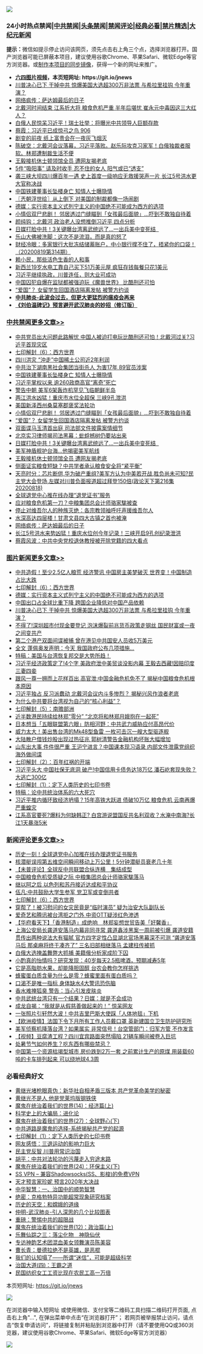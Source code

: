 ![](https://raw.githubusercontent.com/fqnews/bnews/master/64photo/fqnews-qr.jpg)

<div id="tt">
<h3>24小时热点禁闻|<a href="#%E4%B8%AD%E5%85%B1%E7%A6%81%E9%97%BB%E6%9B%B4%E5%A4%9A%E6%96%87%E7%AB%A0">中共禁闻</a>|<a href="#%E5%9B%BE%E7%89%87%E6%96%B0%E9%97%BB%E6%9B%B4%E5%A4%9A%E6%96%87%E7%AB%A0">头条禁闻</a>|<a href="#%E6%96%B0%E9%97%BB%E8%AF%84%E8%AE%BA%E6%9B%B4%E5%A4%9A%E6%96%87%E7%AB%A0">禁闻评论|<a href="#%E5%BF%85%E7%9C%8B%E7%BB%8F%E5%85%B8%E5%A5%BD%E6%96%87">经典必看|<a href="/video.md#%E7%A6%81%E7%89%87%E7%B2%BE%E9%80%89">禁片精选</a>|<a href="https://github.com/fqnews/djy/blob/master/gb/nf1351518.md#1">大纪元新闻</a></h3>
<div><b>提示：</b>微信如提示停止访问该网页，须先点击右上角三个点，选择浏览器打开。国产浏览器可能已屏蔽本项目，建议使用谷歌Chrome、苹果Safari、微软Edge等官方浏览器。或<a href="https://github.com/fqnews/bnews/blob/master/%E5%88%B6%E4%BD%9Cgit%E7%A6%81%E9%97%BB%E9%95%9C%E5%83%8F.md">制作本项目的同步镜像</a>，获得一个新的网址来推广。</div>
<ul>
<li><b><a href="http://d1.bdrive.tk/64.mp4" target="_blank">六四图片视频</a>，本页短网址: https://git.io/jnews</b></li>
<li><a href="/topimagenews/20200818/1382205.md">川普决心已下 干掉中共 惊爆美国大选超300万非法票 与希拉里挂钩 今年重演？</a></li>
<li><a href="/cbnews/20200819/1382291.md">网络疯传：萨达姆最后的日子</a></li>
<li><a href="/cnnews/20200819/1382226.md">北戴河时间结束 江系折大将 粮食危机严重 半年后堪忧 崔永元中毒因这三大红人？</a></li>
<li><a href="/taiwannews/20200818/1382211.md">白俄人民惊呆习近平！瑞士壮举：将曝光中共领导人巨额存款</a></li>
<li><a href="/bannedvideo/20200819/1382252.md">蔡霞：习近平已成惊弓之鸟 906</a></li>
<li><a href="/cnnews/20200819/1382372.md">剧变的前夜 纸上富贵会在一夜灰飞烟灭</a></li>
<li><a href="/bannedvideo/20200819/1382283.md">陈破空：北戴河会议落幕，习近平落败。赵乐际攻克习家军！白俄独裁者服软。林郑遭制裁生活不便</a></li>
<li><a href="/cbnews/20200819/1382378.md">王毅接机休士顿领馆全员 遭网友揭老底</a></li>
<li><a href="/lifebaike/20200819/1382323.md">5件“吸阳事” 请及时收手 忍不住的女人 阳气或已“透支”</a></li>
<li><a href="/cnnews/20200819/1382218.md">袭三峡大坝四川爆百年一遇 史上首度一级响应无救援哭声一片 长江5号洪水更大官称决战</a></li>
<li><a href="/cbnews/20200819/1382517.md">中国铁建董事长坠楼身亡 知情人士曝隐情</a></li>
<li><a href="/ssgc/20200819/1382269.md">〖兲朝浮世绘〗从上倒下 对美国的制裁都像一场闹剧</a></li>
<li><a href="/topimagenews/20200819/1382405.md">德媒：实行资本主义式列宁主义的中国绝不可能成为西方的选项 </a></li>
<li><a href="/cbnews/20200819/1382434.md">小情侣双尸悲剧！ 邻居透过门缝瞄到「女孩最后面貌」…吓到不敢独自待着</a></li>
<li><a href="/comments/20200819/1382352.md">颜纯钩：北戴河 政治老人没想推倒习近平 四点分析</a></li>
<li><a href="/cbnews/20200819/1382380.md">日媒打脸中共！3关键曝台湾离武统远了…一出兵美中变死结  </a></li>
<li><a href="/comments/20200819/1382268.md">乐山大佛被洗脚：这次不是流泪，而是真的怒了</a></li>
<li><a href="/bannedvideo/20200819/1382468.md">财经冷眼：多家银行大批冻结储蓄账户，中小银行撑不住了，捂紧你的口袋！（20200819第314期）</a></li>
<li><a href="/ssgc/20200819/1382399.md">赖小民，那些活色生香的人和事</a></li>
<li><a href="/cnnews/20200819/1382287.md">新西兰19岁水电工靠自己买下51万美元屋 疯狂存钱每餐只花1美元</a></li>
<li><a href="/bannedvideo/20200819/1382385.md">习近平继续执政，川普连任，则大业可成功</a></li>
<li><a href="/worldnews/20200819/1382316.md">中国囚犯自爆在监狱都被强迫玩《魔兽世界》 比酷刑还可怕</a></li>
<li><a href="/cbnews/20200819/1382406.md">“爱国”？ 女留学生回国酒店隔离发帖 被警方约谈</a></li>
<li><b><a href="/comments/20200211/1275071.md" target="_blank">中共肺炎-此波会过去，但更大更猛烈的瘟疫会再来</a></b></li>
<li><b><a href="/comments/20200207/1272816.md" target="_blank">《刘伯温碑记》预言避开武汉肺炎的妙招（修订版）</a></b></li>
</ul>
</div>

<div class="catlist">
<h3><a href="/cbnews/" target="_blank">中共禁闻</a><span><a href="/cbnews/" target="_blank" rel="nofollow">更多文章>></a></span></h3>
<ul>
<li><a href="/cbnews/20200819/1382619.md" target="_blank">中共党员出大问题此路解忧 中国人被迫打电玩比酷刑还可怕！北戴河过关?习近平首现灾区</a></li>
<li><a href="/comments/20200819/1382591.md" target="_blank">七印解封（6）：西方世界</a></li>
<li><a href="/cbnews/20200819/1382554.md" target="_blank">四川洪灾 &#8220;沖走&#8221;中国稀土公司近2年利润</a></li>
<li><a href="/cbnews/20200819/1382527.md" target="_blank">中共治下湖南黑社会集团当街杀人 为害17年 89官员涉案</a></li>
<li><a href="/cbnews/20200819/1382517.md" target="_blank">中国铁建董事长坠楼身亡 知情人士曝隐情</a></li>
<li><a href="/cbnews/20200819/1382516.md" target="_blank">习近平掌权以来 逾260政商高官“离奇”死亡</a></li>
<li><a href="/cbnews/20200819/1382506.md" target="_blank">警告中朝 美军6架轰炸机罕见飞临朝鲜半岛</a></li>
<li><a href="/cbnews/20200819/1382490.md" target="_blank">两江洪水凶猛！重庆市水位全超保 三峡9孔泄洪</a></li>
<li><a href="/cbnews/20200819/1382433.md" target="_blank">美国新泽西州桑莫塞郡褒奖法轮功</a></li>
<li><a href="/cbnews/20200819/1382434.md" target="_blank">小情侣双尸悲剧！ 邻居透过门缝瞄到「女孩最后面貌」…吓到不敢独自待着</a></li>
<li><a href="/cbnews/20200819/1382406.md" target="_blank">“爱国”？ 女留学生回国酒店隔离发帖 被警方约谈</a></li>
<li><a href="/cbnews/20200819/1382394.md" target="_blank">双面谍马玉清首出庭 司法部文件披露案情细节</a></li>
<li><a href="/cbnews/20200819/1382393.md" target="_blank">北京实习律师揭司法黑幕：蚍蜉撼树仍要站出来</a></li>
<li><a href="/cbnews/20200819/1382380.md" target="_blank">日媒打脸中共！3关键曝台湾离武统远了…一出兵美中变死结  </a></li>
<li><a href="/cbnews/20200819/1382379.md" target="_blank">美军神盾舰护台海…他揭密美军航线</a></li>
<li><a href="/cbnews/20200819/1382378.md" target="_blank">王毅接机休士顿领馆全员 遭网友揭老底</a></li>
<li><a href="/cbnews/20200819/1382377.md" target="_blank">侧面证实粮食短缺？中共学者承认粮食安全将“紧平衡”</a></li>
<li><a href="/cbnews/20200819/1382374.md" target="_blank">天亮时分：芯片断供,华为破产重组?美军方认为中美若开战,胜负尚未可知?民主党大会登场,左媒对川普负面报道超过拜登150倍(政论天下第216集 20200818)</a></li>
<li><a href="/cbnews/20200819/1382346.md" target="_blank">全球退党中心推在线办理“退党证书”服务</a></li>
<li><a href="/cbnews/20200819/1382345.md" target="_blank">应对粮食危机第一刀？中粮集团总会计师骆家駹被查</a></li>
<li><a href="/cbnews/20200819/1382324.md" target="_blank">停止对维吾尔人的种族灭绝：各宗教领袖呼吁声援维吾尔人</a></li>
<li><a href="/cbnews/20200819/1382325.md" target="_blank">水深高达四层楼！甘肃文县四大古镇之首也被淹</a></li>
<li><a href="/cbnews/20200819/1382291.md" target="_blank">网络疯传：萨达姆最后的日子</a></li>
<li><a href="/cbnews/20200819/1382290.md" target="_blank">长江5号洪水来势凶猛！重庆水位创今年记录！三峡开启9孔创纪录泄洪</a></li>
<li><a href="/cbnews/20200818/1382204.md" target="_blank">蔡霞风波：中共中央党校退休教授被开除党籍的四大看点</a></li>

</ul>
</div>
<div class="catlist">
<h3><a href="/topimagenews/" target="_blank">图片新闻</a><span><a href="/topimagenews/" target="_blank" rel="nofollow">更多文章>></a></span></h3>
<ul>
<li><a href="/topimagenews/20200819/1382597.md" target="_blank">中共造假！至少2.5亿人粮荒 经济警讯 中国房主美梦破灭 世界变！中国制造占比大跌</a></li>
<li><a href="/comments/20200819/1382591.md" target="_blank">七印解封（6）：西方世界</a></li>
<li><a href="/topimagenews/20200819/1382405.md" target="_blank">德媒：实行资本主义式列宁主义的中国绝不可能成为西方的选项</a></li>
<li><a href="/topimagenews/20200819/1382271.md" target="_blank">中国出口占全球比重下降 跨国企业降低对中国产品依赖</a></li>
<li><a href="/topimagenews/20200818/1382205.md" target="_blank">川普决心已下 干掉中共 惊爆美国大选超300万非法票 与希拉里挂钩 今年重演？</a></li>
<li><a href="/topimagenews/20200818/1382108.md" target="_blank">不得了!深圳超市付现金要登记 泡沫爆裂前兆货币政策走钢丝 国民财富或一夜之间变共产</a></li>
<li><a href="/topimagenews/20200818/1381909.md" target="_blank">第二个港产双面间谍被捕 曾在港见中共国安人员收5万美元</a></li>
<li><a href="/topimagenews/20200818/1381813.md" target="_blank">全文 蓬佩奥发声明：今天 我国政府公布几项措施…</a></li>
<li><a href="/comments/20200818/1381765.md" target="_blank">特稿：美国与台湾恢复邦交是大势所趋！</a></li>
<li><a href="/topimagenews/20200817/1381657.md" target="_blank">习近平经济政策定了!4个字 美政府泄中美贸谈没影内幕 王毅去西藏!因赔印度三妻四妾</a></li>
<li><a href="/topimagenews/20200817/1381618.md" target="_blank">跟风一尊一拥而上花样百出 高官泄:中国金融危机免不了 揭秘中国粮食危机根本原因</a></li>
<li><a href="/topimagenews/20200817/1381596.md" target="_blank">习近平独占 反习派蠢动 北戴河会议内斗多惨烈？ 揭秘兴风作浪者老底</a></li>
<li><a href="/comments/20200817/1381382.md" target="_blank">为什么中共要将台湾视为自己的“核心利益”？</a></li>
<li><a href="/comments/20200817/1381339.md" target="_blank">七印解封（5）：南赡部洲</a></li>
<li><a href="/topimagenews/20200817/1381336.md" target="_blank">近半数港民持续给林郑“零分” “北京将和林郑月娥抱在一起死”</a></li>
<li><a href="/topimagenews/20200817/1381285.md" target="_blank">日本想当「五眼联盟第六眼」防相河野：中共武力威胁应付高昂代价</a></li>
<li><a href="/topimagenews/20200817/1381273.md" target="_blank">威力太大！美出售台湾的Mk48型鱼雷 一枚可击沉一艘大型驱逐舰</a></li>
<li><a href="/topimagenews/20200817/1381243.md" target="_blank">大陆散户借钱炒股出现过热征兆 郭树清警告金融机构坏账大幅增加</a></li>
<li><a href="/topimagenews/20200817/1381204.md" target="_blank">山东出大事 件件很严重 王沪宁进言？中国课本现习语录 内部文件泄露党组织海外做间谍</a></li>
<li><a href="/comments/20200816/1381045.md" target="_blank">七印解封（2）：百年红祸的开端</a></li>
<li><a href="/topimagenews/20200816/1381029.md" target="_blank">习近平头大 中国社保无底洞 破产!中国信用卡债务达18万亿 潘石屹套现失败？大逃亡300亿</a></li>
<li><a href="/comments/20200816/1381021.md" target="_blank">七印解封（1）：定下人类历史的七印书卷</a></li>
<li><a href="/comments/20200816/1380926.md" target="_blank">特稿：论中共统治体系的六大死穴</a></li>
<li><a href="/topimagenews/20200815/1380626.md" target="_blank">习近平推内循环致经济坍塌？15年高铁大跃进 债破10万亿 粮食危机 云南再爆严重蝗灾</a></li>
<li><a href="/topimagenews/20200815/1380299.md" target="_blank">江系高官要死?爆料为何缺韩正? 白宫游说盟国反共名利双收？水淹中南海?长江1天暴涨5米</a></li>

</ul>
</div>
<div class="catlist">
<h3><a href="/comments/" target="_blank">新闻评论</a><span><a href="/comments/" target="_blank" rel="nofollow">更多文章>></a></span></h3>
<ul>
<li><a href="/comments/20200819/1382636.md" target="_blank">历史一刻！全球退党中心加推在线办理退党证书服务</a></li>
<li><a href="/comments/20200819/1382635.md" target="_blank">核潜艇误闯第五维空间瞬间移动上万公里！5分钟潜艇员衰老几十年</a></li>
<li><a href="/comments/20200819/1382634.md" target="_blank">【未普评论】全球反中共联盟合纵连横　集结成型</a></li>
<li><a href="/comments/20200819/1382622.md" target="_blank">中国粮食危机受质疑之际 中粮集团总会计师骆家駹落马</a></li>
<li><a href="/comments/20200819/1382610.md" target="_blank">继以阿之后 以色列和苏丹接近达成和平协议</a></li>
<li><a href="/comments/20200819/1382602.md" target="_blank">伍凡:中共鼓励大学生参军 党卫军或变倒共者</a></li>
<li><a href="/comments/20200819/1382591.md" target="_blank">七印解封（6）：西方世界</a></li>
<li><a href="/comments/20200819/1382569.md" target="_blank">穿帮了！被习慰问的女灾民竟是“临时演员” 疑为治安大队副队长</a></li>
<li><a href="/comments/20200819/1382568.md" target="_blank">爱奇艺和腾讯被台湾拒之门外 中资OTT疑涉红色渗透</a></li>
<li><a href="/comments/20200819/1382563.md" target="_blank">【华府看天下】「香港制造」成绝响　林郑妄想世贸告美「好馨香」</a></li>
<li><a href="/comments/20200819/1382552.md" target="_blank">上海公安局长龚道安落马内幕非同寻常 龚道鑫涉黑案一周前被引爆 龚道安籍贯传出两种说法大有猫腻 官方四字定性凸显湖北官场黑幕深不可测 “龚道安落马后 那桌麻将终于凑齐了” 三名旧部相继落马 孟建柱传被抓</a></li>
<li><a href="/comments/20200819/1382545.md" target="_blank">白俄大选掩盖舞弊大抓捕    美籍俄分析家成阶下囚</a></li>
<li><a href="/comments/20200819/1382533.md" target="_blank">小酌真的怡情吗？研究发现：40岁每天2.5瓶啤酒，预期减寿5年</a></li>
<li><a href="/comments/20200819/1382532.md" target="_blank">它是高脂肪水果，却能降胆固醇  台农会教你怎样挑选</a></li>
<li><a href="/comments/20200819/1382523.md" target="_blank">蜂蜜蛋白质含量为什么是零？蜂蜜里面有蛋白质吗？</a></li>
<li><a href="/comments/20200819/1382522.md" target="_blank">口渴不是唯一指标 身体缺水4大警讯恐伤脑</a></li>
<li><a href="/comments/20200819/1382521.md" target="_blank">香水难掩狐臭  警告：当心引发皮肤炎</a></li>
<li><a href="/comments/20200819/1382518.md" target="_blank">中共武统台湾只有一个结果？日媒：就是不会成功</a></li>
<li><a href="/comments/20200819/1382501.md" target="_blank">成龙自揭：“我就是从假慈善做起来的！” 惊呆网友</a></li>
<li><a href="/comments/20200819/1382500.md" target="_blank">一张照片引轩然大波！中共吉里巴斯大使踩「人体地毯」下机</a></li>
<li><a href="/comments/20200819/1382498.md" target="_blank">【欧洲疫情】法国下令下月所有工作人员戴口罩  英新建国立卫生防护研究所</a></li>
<li><a href="/comments/20200819/1382489.md" target="_blank">美军侦察机降落台湾？如果属实 非常信号！台空管部门：归军方管 不作发言</a></li>
<li><a href="/comments/20200819/1382488.md" target="_blank">【视频】豆腐渣工程？四川宜宾路面突然塌陷 21辆车瞬间被卷入巨坑</a></li>
<li><a href="/comments/20200819/1382487.md" target="_blank">处暑节气如何养生？吃东西有哪些禁忌？</a></li>
<li><a href="/comments/20200819/1382476.md" target="_blank">中国第一个资源枯竭型城市 房价跌到2万一套 之前累计生产的原煤 用装载60吨的卡车排列起来 可以绕地球4.3周</a></li>

</ul>
</div>

<div class="catlist">
<h3>必看经典好文</h3>
<ul>
<li><a href="/lifebaike/20180921/1001174.md" target="_blank">黄继光堵枪眼真伪：新华社自相矛盾三版本 共产党革命美学的秘密</a></li>
<li><a href="/lifebaike/20190522/1131765.md" target="_blank">黄继光不是人 他是党莱坞版钢铁侠</a></li>
<li><a href="/topimagenews/20180605/953415.md" target="_blank">魔鬼在统治着我们的世界(14)：经济篇(上)</a></li>
<li><a href="/comments/20200605/783246.md" target="_blank">科学史上的大骗局：进化论</a></li>
<li><a href="/comments/20181224/1052333.md" target="_blank">魔鬼在统治着我们的世界(27)：全球野心(下)</a></li>
<li><a href="/comments/20181209/1044543.md" target="_blank">中共道路是魔鬼的选择-系统揭秘共产党的起源</a></li>
<li><a href="/comments/20200816/1381021.md" target="_blank">七印解封（1）：定下人类历史的七印书卷</a></li>
<li><a href="/cbnews/20200126/1265515.md" target="_blank">网友感悟：三退运动的影响力巨大</a></li>
<li><a href="/comments/20200621/1348236.md" target="_blank">民主党反智 川普用常识治国</a></li>
<li><a href="/cbnews/20200720/1363328.md" target="_blank">胡平：中共对法轮功的污蔑走入穷途末路</a></li>
<li><a href="/cbnews/20180907/994846.md" target="_blank">魔鬼在统治着我们的世界(24)：环保主义(下)</a></li>
<li><a href="/comments/20191231/1250654.md" target="_blank">SS VPN &#8211; 兼容Shadowsocks(SS、影梭)的免费VPN</a></li>
<li><a href="/topimagenews/20200513/1327828.md" target="_blank">天才预言家珍妮 预言2020年大决战</a></li>
<li><a href="/comments/20200605/1340202.md" target="_blank">中华智慧：一、治国中的顺势智慧</a></li>
<li><a href="/comments/20200705/783265.md" target="_blank">绝密：克格勃特异功能超常现象研究档案</a></li>
<li><a href="/cbnews/20190219/1083302.md" target="_blank">历史的天空：和嫦娥的道缘</a></li>
<li><a href="/comments/20200620/1347687.md" target="_blank">仲明-武汉肺炎-引人深思的几个比较图表</a></li>
<li><a href="/comments/20200717/1362287.md" target="_blank">重磅：警惕中共的超限战</a></li>
<li><a href="/topimagenews/20180601/951286.md" target="_blank">魔鬼在统治着我们的世界(12)：政治篇(上)</a></li>
<li><a href="/tculture/20190101/1056889.md" target="_blank">乐舞仙踪之三：落尘化物　神隐仙伏</a></li>
<li><a href="/topimagenews/20180404/923380.md" target="_blank">专访神韵艺术团混血美女领舞演员陈美容</a></li>
<li><a href="/comments/20180726/727420.md" target="_blank">曹长青：曼德拉绝不是英雄，是恶棍</a></li>
<li><a href="/sohnews/20161029/607205.md" target="_blank">我们的认知塌了——所谓“迷信”，可能是超级科学</a></li>
<li><a href="/cbnews/20180310/912637.md" target="_blank">治国大道(四)：王霸之道</a></li>
<li><a href="/lifebaike/20200515/1328783.md" target="_blank">民国纺织女工工资比现在农民工高一万倍</a></li>

</ul>
</div>

本页短网址: https://git.io/jnews

![](https://raw.githubusercontent.com/fqnews/bnews/master/64photo/fqnews-qr.jpg)

在浏览器中输入短网址 或使用微信、支付宝等二维码工具扫描二维码打开页面, 点击右上角"...", 在弹出菜单中点击“在浏览器打开”； 若网页被举报禁止访问，请点击“恢复申请访问”，将链接复制并粘贴到浏览器中打开（请不要使用QQ或360浏览器，建议使用谷歌Chrome、苹果Safari、微软Edge等官方浏览器）

![](https://raw.githubusercontent.com/fqnews/bnews/master/64photo/wx.jpg)